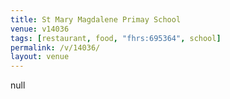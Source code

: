 ```yaml
---
title: St Mary Magdalene Primay School
venue: v14036
tags: [restaurant, food, "fhrs:695364", school]
permalink: /v/14036/
layout: venue
---
```

null